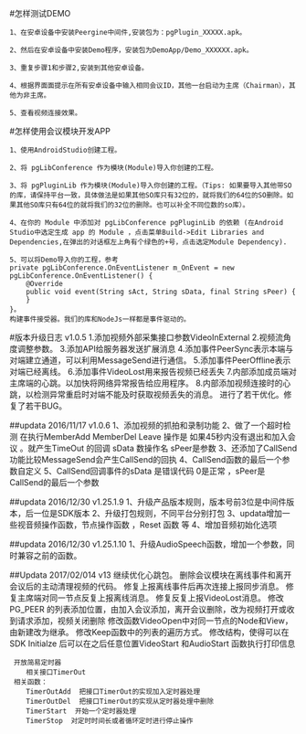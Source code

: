 ﻿

#怎样测试DEMO

    1、在安卓设备中安装Peergine中间件,安装包为：pgPlugin_XXXXX.apk。
	
	2、然后在安卓设备中安装Demo程序，安装包为DemoApp/Demo_XXXXXX.apk。
	
	3、重复步骤1和步骤2,安装到其他安卓设备。
	
	4、根据界面面提示在所有安卓设备中输入相同会议ID，其他一台启动为主席（Chairman），其他为非主席。
	
	5、查看视频连接效果。

	
#怎样使用会议模块开发APP
	
	1、使用AndroidStudio创建工程。
	
	2、将 pgLibConference 作为模块(Module)导入你创建的工程。
	
	3、将 pgPluginLib 作为模块(Module)导入你创建的工程。（Tips: 如果要导入其他带SO的库，请保持平台一致，具体做法是如果其他SO库只有32位的，就将我们的64位的SO删除。如果其他SO库只有64位的就将我们的32位的删除。也可以补全不同位数的so库）。

	4、在你的 Module 中添加对 pgLibConference pgPluginLib 的依赖 (在Android Studio中选定生成 app 的 Module ，点击菜单Build->Edit Libraries and Dependencies,在弹出的对话框左上角有个绿色的+号，点击选定Module Dependency).
	
	5、可以将Demo导入你的工程，参考
	private pgLibConference.OnEventListener m_OnEvent = new pgLibConference.OnEventListener() {
		@Override
		public void event(String sAct, String sData, final String sPeer) {
		}
	}。
	构建事件接受器。我们的库和NodeJs一样都是事件驱动的。
	
	
#版本升级日志	
    v1.0.5
    1.添加视频外部采集接口参数VideoInExternal
    2.视频流角度调整参数。
    3.添加API给服务器发送扩展消息
    4.添加事件PeerSync表示本端与对端建立通道，可以利用MessageSend进行通信。
    5.添加事件PeerOffline表示对端已经离线。
    6.添加事件VideoLost用来报告视频已经丢失
    7.内部添加成员端对主席端的心跳。以加快将网络异常报告给应用程序。
    8.内部添加视频连接时的心跳，以检测异常重启时对端不能及时获取视频丢失的消息。
    进行了若干优化。修复了若干BUG。

##updata 2016/11/17 v1.0.6
     1、添加视频的抓拍和录制功能
     2、做了一个超时检测 在执行MemberAdd MemberDel Leave 操作是 如果45秒内没有退出和加入会议   。就产生TimeOut 的回调    sData 数操作名   sPeer是参数
     3、还添加了CallSend 功能比较MessageSend会产生CallSend的回执
     4、CallSend函数的最后一个参数自定义
     5、CallSend回调事件的sData 是错误代码 0是正常 ，sPeer是CallSend的最后一个参数

##updata 2016/12/30 v1.25.1.9
     1、升级产品版本规则，版本号前3位是中间件版本，后一位是SDK版本
     2、升级打包规则，不同平台分别打包
     3、updata增加一些视音频操作函数，节点操作函数 ，Reset 函数 等
     4、增加音频初始化选项

##updata 2016/12/30 v1.25.1.10
     1、升级AudioSpeech函数，增加一个参数，同时兼容之前的函数。


 ##Updata 2017/02/014 v13
     继续优化心跳包。
     删除会议模块在离线事件和离开会议后的主动清理视频的代码。
     修复上报离线事件后再次连接上报同步消息。
     修复主席端对同一节点反复上报离线消息。
     修复反复上报VideoLost消息。
     修改PG_PEER 的列表添加位置，由加入会议添加，离开会议删除，改为视频打开或收到请求添加，视频关闭删除
     修改函数VideoOpen中对同一节点的Node和View，由新建改为继承。
     修改Keep函数中的列表的遍历方式。
     修改结构，使得可以在SDK Initialze 后可以在之后任意位置VideoStart 和AudioStart
     函数执行打印信息

     开放简易定时器
        相关接口TimerOut
     相关函数：
        TimerOutAdd  把接口TimerOut的实现加入定时器处理
        TimerOutDel  把接口TimerOut的实现从定时器处理中删除
        TimerStart  开始一个定时器处理
        TimerStop  对定时时间长或者循环定时进行停止操作

